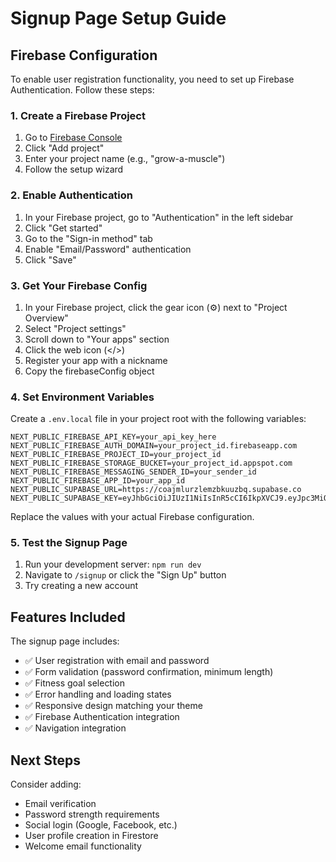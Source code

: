 # Signup Page Setup Guide

## Firebase Configuration

To enable user registration functionality, you need to set up Firebase Authentication. Follow these steps:

### 1. Create a Firebase Project
1. Go to [Firebase Console](https://console.firebase.google.com/)
2. Click "Add project"
3. Enter your project name (e.g., "grow-a-muscle")
4. Follow the setup wizard

### 2. Enable Authentication
1. In your Firebase project, go to "Authentication" in the left sidebar
2. Click "Get started"
3. Go to the "Sign-in method" tab
4. Enable "Email/Password" authentication
5. Click "Save"

### 3. Get Your Firebase Config
1. In your Firebase project, click the gear icon (⚙️) next to "Project Overview"
2. Select "Project settings"
3. Scroll down to "Your apps" section
4. Click the web icon (</>)
5. Register your app with a nickname
6. Copy the firebaseConfig object

### 4. Set Environment Variables
Create a `.env.local` file in your project root with the following variables:

```env
NEXT_PUBLIC_FIREBASE_API_KEY=your_api_key_here
NEXT_PUBLIC_FIREBASE_AUTH_DOMAIN=your_project_id.firebaseapp.com
NEXT_PUBLIC_FIREBASE_PROJECT_ID=your_project_id
NEXT_PUBLIC_FIREBASE_STORAGE_BUCKET=your_project_id.appspot.com
NEXT_PUBLIC_FIREBASE_MESSAGING_SENDER_ID=your_sender_id
NEXT_PUBLIC_FIREBASE_APP_ID=your_app_id
NEXT_PUBLIC_SUPABASE_URL=https://coajmlurzlemzbkuuzbq.supabase.co
NEXT_PUBLIC_SUPABASE_KEY=eyJhbGciOiJIUzI1NiIsInR5cCI6IkpXVCJ9.eyJpc3MiOiJzdXBhYmFzZSIsInJlZiI6ImNvYWptbHVyemxlbXpia3V1emJxIiwicm9sZSI6ImFub24iLCJpYXQiOjE3NTA5MzQyMjUsImV4cCI6MjA2NjUxMDIyNX0.A1e1LvOKbCDYBRrlqCunBU5yej3gA_CObFLKtzY5UXs
```

Replace the values with your actual Firebase configuration.

### 5. Test the Signup Page
1. Run your development server: `npm run dev`
2. Navigate to `/signup` or click the "Sign Up" button
3. Try creating a new account

## Features Included

The signup page includes:
- ✅ User registration with email and password
- ✅ Form validation (password confirmation, minimum length)
- ✅ Fitness goal selection
- ✅ Error handling and loading states
- ✅ Responsive design matching your theme
- ✅ Firebase Authentication integration
- ✅ Navigation integration

## Next Steps

Consider adding:
- Email verification
- Password strength requirements
- Social login (Google, Facebook, etc.)
- User profile creation in Firestore
- Welcome email functionality 